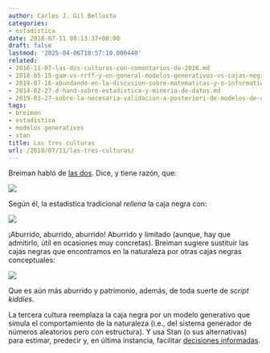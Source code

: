 ```yaml
---
author: Carlos J. Gil Bellosta
categories:
- estadística
date: 2018-07-11 08:13:37+00:00
draft: false
lastmod: '2025-04-06T18:57:10.000440'
related:
- 2016-11-07-las-dos-culturas-con-comentarios-de-2016.md
- 2018-05-15-gam-vs-rrff-y-en-general-modelos-generativos-vs-cajas-negras.md
- 2019-07-16-abundando-en-la-discusion-sobre-matematicas-y-o-informatica.md
- 2014-02-27-d-hand-sobre-estadistica-y-mineria-de-datos.md
- 2019-03-27-sobre-la-necesaria-validacion-a-posteriori-de-modelos-de-caja-negra.md
tags:
- breiman
- estadística
- modelos generativos
- stan
title: Las tres culturas
url: /2018/07/11/las-tres-culturas/
---
```


Breiman habló de [las dos](https://datanalytics.com/2016/11/07/las-dos-culturas-con-comentarios-de-2016/). Dice, y tiene razón, que:

![](/wp-uploads/2018/07/breiman_nature.png#center)

Según él, la estadística tradicional _rellena_ la caja negra con:

![](/wp-uploads/2018/07/breiman_statistics.png#center)

¡Aburrido, aburrido, aburrido! Aburrido y limitado (aunque, hay que admitirlo, útil en ocasiones muy concretas). Breiman sugiere sustituir las cajas negras que encontramos en la naturaleza por otras cajas negras conceptuales:

![](/wp-uploads/2018/07/breiman_ml.png#center)

Que es aún más aburrido y patrimonio, además, de toda suerte de _script kiddies_.

La tercera cultura reemplaza la caja negra por un modelo generativo que simula el comportamiento de la naturaleza (i.e., del sistema generador de números aleatorios pero con estructura). Y usa Stan (o sus alternativas) para estimar, predecir y, en última instancia, facilitar [decisiones informadas](https://datanalytics.com/2018/05/22/existira-algun-caso-de-uso-de-la-estadistica-que-no-sea-materia-prima-para-la-toma-de-decisiones-informadas/).